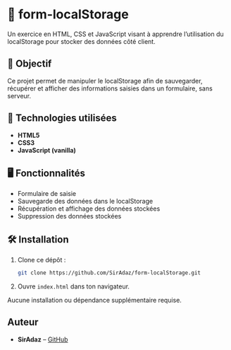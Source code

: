 # 💾 form-localStorage

Un exercice en HTML, CSS et JavaScript visant à apprendre l’utilisation du localStorage pour stocker des données côté client.

## 🎯 Objectif

Ce projet permet de manipuler le localStorage afin de sauvegarder, récupérer et afficher des informations saisies dans un formulaire, sans serveur.

## 🚀 Technologies utilisées

- **HTML5**
- **CSS3**
- **JavaScript (vanilla)**

## 🖥️ Fonctionnalités

- Formulaire de saisie
- Sauvegarde des données dans le localStorage
- Récupération et affichage des données stockées
- Suppression des données stockées

## 🛠️ Installation

1. Clone ce dépôt :
   ```bash
   git clone https://github.com/SirAdaz/form-localStorage.git
   ```
2. Ouvre `index.html` dans ton navigateur.

Aucune installation ou dépendance supplémentaire requise.

## Auteur

- **SirAdaz** – [GitHub](https://github.com/SirAdaz)

